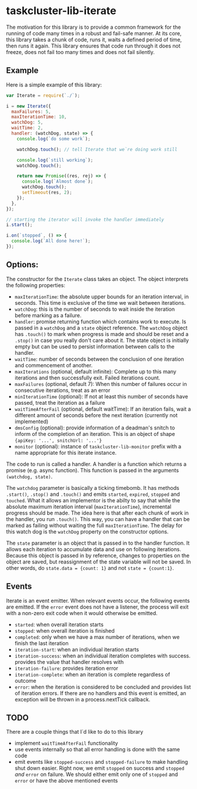 # taskcluster-lib-iterate
The motivation for this library is to provide a common framework for the running
of code many times in a robust and fail-safe manner.  At its core, this library
takes a chunk of code, runs it, waits a defined period of time, then runs it
again.  This library ensures that code run through it does not freeze, does not
fail too many times and does not fail silently.

## Example
Here is a simple example of this library:

```javascript
var Iterate = require(`./`);

i = new Iterate({
  maxFailures: 5,
  maxIterationTime: 10,
  watchDog: 5,
  waitTime: 2,
  handler: (watchDog, state) => {
    console.log(`do some work`);

    watchDog.touch(); // tell Iterate that we`re doing work still

    console.log(`still working`);
    watchDog.touch();

    return new Promise((res, rej) => {
      console.log(`Almost done`);
      watchDog.touch();
      setTimeout(res, 2);
    });
  },
});

// starting the iterator will invoke the handler immediately
i.start();

i.on(`stopped`, () => {
  console.log(`All done here!`);
});
```

## Options:
The constructor for the `Iterate` class takes an object.  The object interprets
the following properties:

* `maxIterationTime`: the absolute upper bounds for an iteration interval, in
  seconds.  This time is exclusive of the time we wait between iterations.
* `watchDog`: this is the number of seconds to wait inside the iteration
  before marking as a failure.
* `handler`: promise returning function which contains work to execute.
  Is passed in a `watchDog` and a `state` object reference.  The `watchDog`
  object has `.touch()` to mark when progress is made and should be reset and a
  `.stop()` in case you really don't care about it.  The state object is
  initially empty but can be used to persist information between calls to the
  handler.
* `waitTime`: number of seconds between the conclusion of one iteration
  and commencement of another.
* `maxIterations` (optional, default infinite): Complete up to this many
  iterations and then successfully exit.  Failed iterations count.
* `maxFailures` (optional, default 7): When this number of failures occur
  in consecutive iterations, treat as an error
* `minIterationTime` (optional): If not at least this number of seconds
  have passed, treat the iteration as a failure
* `waitTimeAfterFail` (optional, default waitTime): If an iteration fails,
  wait a different amount of seconds before the next iteration (currently not
  implemented)
* `dmsConfig` (optional): provide information of a deadman's snitch to
  inform of the completion of an iteration.  This is an object of shape
  `{apiKey: '...', snitchUrl: '...'}`
* `monitor` (optional): instance of `taskcluster-lib-monitor` prefix with a
  name appropriate for this iterate instance.

The code to run is called a handler.  A handler is a function which returns a
promise (e.g. async function).  This function is passed in the arguments
`(watchdog, state)`.

The `watchdog` parameter is basically a ticking timebomb.  It has methods
`.start()`, `.stop()` and `.touch()` and emits `started`, `expired`, `stopped`
and `touched`.  What it allows an implementor is the abilty to say that while
the absolute maximum iteration interval (`maxIterationTime`), incremental
progress should be made.  The idea here is that after each chunk of work in the
handler, you run `.touch()`.  This way, you can have a handler that can be
marked as failing without waiting the full `maxIterationTime`.  The delay for
this watch dog is the `watchDog` property on the constructor options.

The `state` parameter is an object that is passed in to the handler function.
It allows each iteration to accumulate data and use on following iterations.
Because this object is passed in by reference, changes to properties on the
object are saved, but reassignment of the state variable will not be saved. In
other words, do `state.data = {count: 1}` and not `state = {count:1}`.

## Events

Iterate is an event emitter.  When relevant events occur, the following events
are emitted.  If the `error` event does not have a listener, the process will
exit with a non-zero exit code when it would otherwise be emitted.

* `started`: when overall iteration starts
* `stopped`: when overall iteration is finished
* `completed`: only when we have a max number of iterations, when we
  finish the last iteration
* `iteration-start`: when an individual iteration starts
* `iteration-success`: when an individual iteration completes with
  success.  provides the value that handler resolves with
* `iteration-failure`: provides iteration error
* `iteration-complete`: when an iteration is complete regardless of outcome
* `error`: when the iteration is considered to be concluded and provides
  list of iteration errors.  If there are no handlers and this event is
  emitted, an exception will be thrown in a process.nextTick callback.

## TODO
There are a couple things that I`d like to do to this library

* implement `waitTimeAfterFail` functionality
* use events internally so that all error handling is done with the same code
* emit events like `stopped-success` and `stopped-failure` to make handling shut
  down easier.  Right now, we emit `stopped` on success and `stopped` *and*
  `error` on failure.  We should either emit only one of `stopped` and `error`
  or have the above mentioned events
